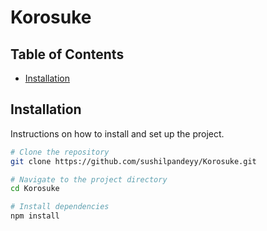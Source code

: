 # Korosuke 


## Table of Contents

- [Installation](#installation)

## Installation

Instructions on how to install and set up the project.

```bash
# Clone the repository
git clone https://github.com/sushilpandeyy/Korosuke.git

# Navigate to the project directory
cd Korosuke

# Install dependencies
npm install
